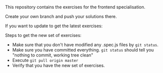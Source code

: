 This repository contains the exercises for the frontend specialisation.

Create your own branch and push your solutions there.

If you want to update to get the latest exercises:

Steps to get the new set of exercises:

- Make sure that you don't have modified any .spec.js files by `git status`.
- Make sure you have committed everything. `git status` should tell you "nothing to commit, working tree clean"
- Execute `git pull origin master`
- Verify that you have the new set of exercises.
